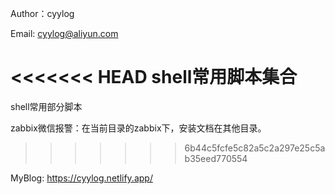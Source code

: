Author：cyylog

Email: cyylog@aliyun.com

<<<<<<< HEAD
shell常用脚本集合
=======
shell常用部分脚本




zabbix微信报警：在当前目录的zabbix下，安装文档在其他目录。
>>>>>>> 6b44c5fcfe5c82a5c2a297e25c5ab35eed770554

MyBlog:    https://cyylog.netlify.app/

